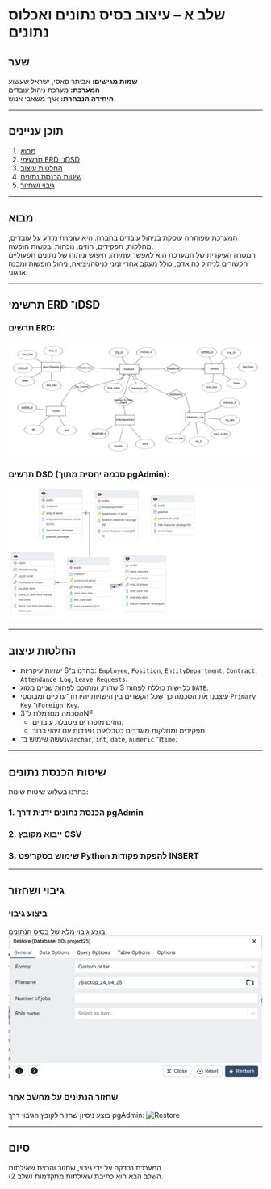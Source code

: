 # שלב א – עיצוב בסיס נתונים ואכלוס נתונים

## שער
**שמות מגישים:** אביתר סאסי, ישראל שעשוע  
**המערכת:** מערכת ניהול עובדים  
**היחידה הנבחרת:** אגף משאבי אנוש

---

## תוכן עניינים
1. [מבוא](#מבוא)
2. [תרשימי ERD ו־DSD](#תרשימי-erd-ו־dsd)
3. [החלטות עיצוב](#החלטות-עיצוב)
4. [שיטות הכנסת נתונים](#שיטות-הכנסת-נתונים)
5. [גיבוי ושחזור](#גיבוי-ושחזור)

---

## מבוא
המערכת שפותחה עוסקת בניהול עובדים בחברה. היא שומרת מידע על עובדים, מחלקות, תפקידים, חוזים, נוכחות ובקשות חופשה.  
המטרה העיקרית של המערכת היא לאפשר שמירה, חיפוש וניתוח של נתונים תפעוליים הקשורים לניהול כח אדם, כולל מעקב אחרי זמני כניסה/יציאה, ניהול חופשות ומבנה ארגוני.

---

## תרשימי ERD ו־DSD

### תרשים ERD:
![ERD](images/erd.png)

### תרשים DSD (סכמה יחסית מתוך pgAdmin):
![DSD](images/dsd.png)

---

## החלטות עיצוב

- בחרנו ב־6 ישויות עיקריות: `Employee`, `Position`, `EntityDepartment`, `Contract`, `Attendance_Log`, `Leave_Requests`.
- כל ישות כוללת לפחות 3 שדות, ומתוכם לפחות שניים מסוג `DATE`.
- עיצבנו את הסכמה כך שכל הקשרים בין הישויות יהיו חד־ערכיים ומבוססי `Primary Key` ו־`Foreign Key`.
- הסכמה מנורמלת ל־3NF:
  - חוזים מופרדים מטבלת עובדים.
  - תפקידים ומחלקות מוגדרים כטבלאות נפרדות עם זיהוי ברור.
- נעשה שימוש ב־`varchar`, `int`, `date`, `numeric` ו־`time`.

---

## שיטות הכנסת נתונים

בחרנו בשלוש שיטות שונות:

### 1. הכנסת נתונים ידנית דרך pgAdmin


### 2. ייבוא מקובץ CSV


### 3. שימוש בסקריפט Python להפקת פקודות INSERT


---

## גיבוי ושחזור

### ביצוע גיבוי
בוצע גיבוי מלא של בסיס הנתונים:
![Backup](images/backup.png)

### שחזור הנתונים על מחשב אחר
בוצע ניסיון שחזור לקובץ הגיבוי דרך pgAdmin:
![Restore](images/restore.png)

---

## סיום
המערכת נבדקה על־ידי גיבוי, שחזור והרצת שאילתות.  
השלב הבא הוא כתיבת שאילתות מתקדמות (שלב 2).

